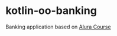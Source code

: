 # kotlin-oo-banking
Banking application based on [Alura Course](https://cursos.alura.com.br/course/kotlin-orientacao-objetos)
